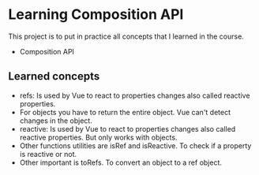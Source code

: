 # Learning Composition API

This project is to put in practice all concepts that I learned in the course.

- Composition API

## Learned concepts

- refs: Is used by Vue to react to properties changes also called reactive properties.
- For objects you have to return the entire object. Vue can't detect changes in the object.
- reactive: Is used by Vue to react to properties changes also called reactive properties. But only works with objects.
- Other functions utilities are isRef and isReactive. To check if a property is reactive or not.
- Other important is toRefs. To convert an object to a ref object.
